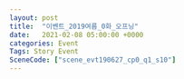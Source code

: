 ```yaml
---
layout: post
title:  "이벤트_2019여름_0화_오프닝"
date:   2021-02-08 05:00:00 +0000
categories: Event
Tags: Story Event
SceneCode: ["scene_evt190627_cp0_q1_s10"]
---
```

